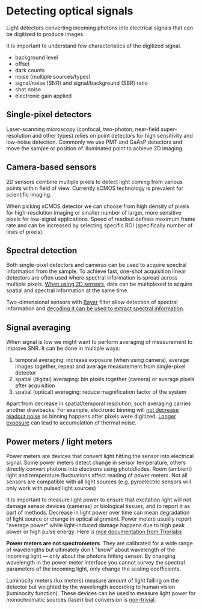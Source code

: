 # Detecting optical signals

Light detectors converting incoming photons into electrical signals that can be digitized to produce images.

It is important to understand few characteristics of the digitized signal.

- background level
- offset
- dark counts
- noise (multiple sources/types)
- signal/noise (SNR) and signal/background (SBR) ratio
- shot noise
- electronic gain applied

## Single-pixel detectors

Laser-scanning microscopy (confocal, two-photon, near-field super-resolution and other types) relies on point detectors for high sensitivity and low-noise detection. Commonly we use PMT and GaAsP detectors and move the sample or position of illuminated point to achieve 2D imaging.

## Camera-based sensors

2D sensors combine multiple pixels to detect light coming from various points within field of view. Currently sCMOS technology is prevalent for scientific imaging.

When picking sCMOS detector we can choose from high density of pixels for high-resolution imaging or smaller number of larger, more sensitive pixels for low-signal applications. Speed of readout defines maximum frame rate and can be increased by selecting specific ROI (specifically number of lines of pixels).

## Spectral detection

Both single-pixel detectors and cameras can be used to acquire spectral information from the sample. To achieve fast, one-shot acquisition linear detectors are often used where spectral information is spread across multiple pixels. [When using 2D sensors](https://www.nature.com/articles/ncomms8990), data can be multiplexed to acquire spatial and spectral information at the same time.

Two-dimensional sensors with [Bayer](https://en.wikipedia.org/wiki/Bryce_Bayer) filter allow detection of spectral information and [decoding it can be used to extract spectral information](https://doi.org/10.1364/BOE.391417).

## Signal averaging

When signal is low we might want to perform averaging of measurement to improve SNR. It can be done in multiple ways:

1. temporal averaging: increase exposure (when using camera), average images together, repeat and average measurement from single-pixel detector
1. spatial (digital) averaging: bin pixels together (camera) or average pixels after acquisition
1. spatial (optical) averaging: reduce magnification factor of the system

Apart from decrease in spatial/temporal resolution, such averaging carries another drawbacks. For example, electronic binning will [not decrease readout noise](https://www.teledynevisionsolutions.com/learn/learning-center/imaging-fundamentals/binning/) as binning happens after pixels were digitized. [Longer exposure](https://www.teledynevisionsolutions.com/learn/learning-center/scientific-imaging/thermal-control-for-long-exposure-imaging/) can lead to accumulation of thermal noise.

## Power meters / light meters

Power meters are devices that convert light hitting the sensor into electrical signal. Some power meters detect change in sensor temperature, others directly convert photons into electrons using photodiodes. Room (ambient) light and temperature fluctuations affect reading of power meters. Not all sensors are compatible with all light sources (e.g. pyroelectric sensors will only work with pulsed light sources)

It is important to measure light power to ensure that excitation light will not damage sensor devices (cameras) or biological tissues, and to report it as part of methods. Decrease in light power over time can mean degradation of light source or change in optical alignment. Power meters usually report "average power" while light-induced damage happens due to high peak power or high pulse energy. Here is [nice documentation from Thorlabs](https://www.thorlabs.com/images/tabimages/Laser_Pulses_Power_Energy_Equations.pdf)

**Power meters are not spectrometers**. They are calibrated for a wide range of wavelengths but ultimately don't "know" about wavelength of the incoming light &mdash; only about the photons hitting sensor. By changing wavelength in the power meter interface you cannot survey the spectral parameters of the incoming light, only change the scaling coefficients.

Luminocity meters (lux meters) measure amount of light falling on the detector but weighted by the wavelength according to human vision (luminocity function). These devices can be used to measure light power for monochromatic sources (laser) but conversion is [non-trivial](https://en.wikipedia.org/wiki/Lux#Relationship_between_illuminance_and_irradiance).
